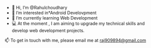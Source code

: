 - 👋 Hi, I’m @Rahulchoudhary
- 👀 I’m interested in*Android Develovpment
- 🌱 I’m currently learning Web Development
- 💻 At the moment , I am aiming to upgrade my technical skills and develop web development projects.

📫 To get in touch with me, please email me at raj909894@gmail.com

